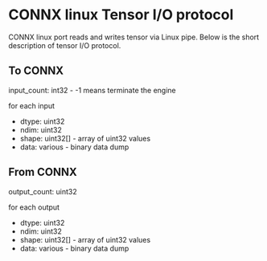 # CONNX linux Tensor I/O protocol
CONNX linux port reads and writes tensor via Linux pipe. Below is the short description of tensor I/O protocol.

## To CONNX
input\_count: int32 - -1 means terminate the engine

for each input  

 * dtype: uint32
 * ndim: uint32
 * shape: uint32[] - array of uint32 values
 * data: various - binary data dump

## From CONNX
output\_count: uint32

for each output

 * dtype: uint32
 * ndim: uint32
 * shape: uint32[] - array of uint32 values
 * data: various - binary data dump

